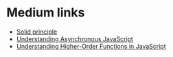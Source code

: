 # Medium links
- [Solid principle](https://blog.bitsrc.io/solid-principles-every-developer-should-know-b3bfa96bb688)
- [Understanding Asynchronous JavaScript](https://blog.bitsrc.io/understanding-asynchronous-javascript-the-event-loop-74cd408419ff)
- [Understanding Higher-Order Functions in JavaScript](https://blog.bitsrc.io/understanding-higher-order-functions-in-javascript-75461803bad)
